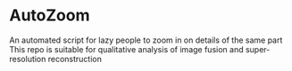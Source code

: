 # AutoZoom
An automated script for lazy people to zoom in on details of the same part 
This repo is suitable for qualitative analysis of image fusion and super-resolution reconstruction
